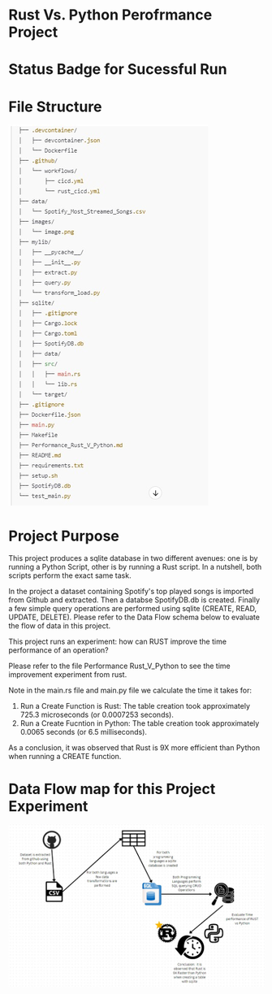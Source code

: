 # Rust Vs. Python Perofrmance Project
# Status Badge for Sucessful Run


# File Structure 
![alt text](image-1.png)


# Project Purpose
This project produces a sqlite database in two different avenues: one is by running a Python Script, other is by running a Rust script. In a nutshell, both scripts perform the exact same task. 

In the project a dataset containing Spotify's top played songs is imported from Github and extracted. 
Then a databse SpotifyDB.db is created. 
Finally a few simple query operations are performed using sqlite (CREATE, READ, UPDATE, DELETE). Please refer to the Data Flow schema below to evaluate the flow of data in this project.


This project runs an experiment: how can RUST improve the time performance of an operation? 

Please refer to the file Performance Rust_V_Python to see the time improvement experiment from rust. 

Note in the main.rs file and main.py file we calculate the time it takes for:
1. Run a Create Function is Rust: The table creation took approximately 725.3 microseconds (or 0.0007253 seconds).
2. Run a Create Fucntion in Python: The table creation took approximately 0.0065 seconds (or 6.5 milliseconds).

As a conclusion, it was observed that Rust is 9X more efficient than Python when running a CREATE function. 

# Data Flow map for this Project Experiment
![alt text](image.png)